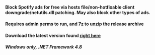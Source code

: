 #### Block Spotify ads for free via hosts file/non-hotfixable client downgrade/netutils.dll patching. May also block other types of ads. 
#### Requires admin perms to run, and 7z to unzip the release archive
#### Download the latest version found [right here](https://github.com/HxxxB/SpotifyAdBlocker/releases)
##### Windows only, .NET Framework 4.8
